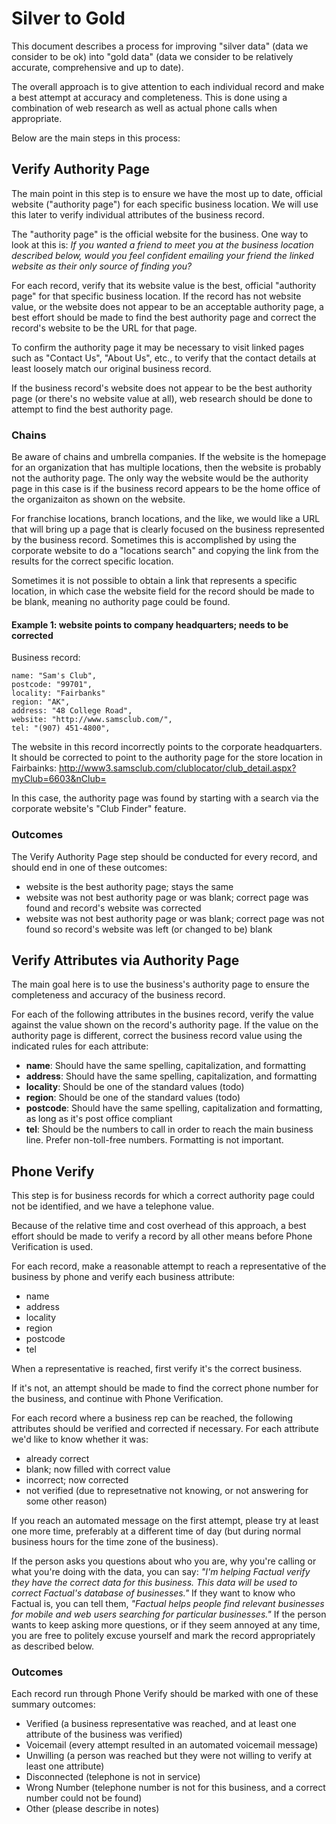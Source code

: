 Silver to Gold
==============

This document describes a process for improving "silver data" (data we consider to be ok) into "gold data" (data we consider to be relatively accurate, comprehensive and up to date).

The overall approach is to give attention to each individual record and make a best attempt at accuracy and completeness. This is done using a combination of web research as well as actual phone calls when appropriate.

Below are the main steps in this process:


## Verify Authority Page

The main point in this step is to ensure we have the most up to date, official website ("authority page") for each specific business location. We will use this later to verify individual attributes of the business record.

The "authority page" is the official website for the business. One way to look at this is: _If you wanted a friend to meet you at the business location described below, would you feel confident emailing your friend the linked website as their only source of finding you?_

For each record, verify that its website value is the best, official "authority page" for that specific business location. If the record has not website value, or the website does not appear to be an acceptable authority page, a best effort should be made to find the best authority page and correct the record's website to be the URL for that page.

To confirm the authority page it may be necessary to visit linked pages such as "Contact Us", "About Us", etc., to verify that the contact details at least loosely match our original business record.

If the business record's website does not appear to be the best authority page (or there's no website value at all), web research should be done to attempt to find the best authority page.

### Chains

Be aware of chains and umbrella companies. If the website is the homepage for an organization that has multiple locations, then the website is probably not the authority page.
The only way the website would be the authority page in this case is if the business record appears to be the home office of the organizaiton as shown on the website.

For franchise locations, branch locations, and the like, we would like a URL that will bring up a page that is clearly focused on the business represented by the business record.
Sometimes this is accomplished by using the corporate website to do a "locations search" and copying the link from the results for the correct specific location.

Sometimes it is not possible to obtain a link that represents a specific location, in which case the website field for the record should be made to be blank, meaning no authority page could be found.

#### Example 1: website points to company headquarters; needs to be corrected

Business record:
```
name: "Sam's Club",
postcode: "99701",
locality: "Fairbanks"
region: "AK",
address: "48 College Road",
website: "http://www.samsclub.com/",
tel: "(907) 451-4800",
```

The website in this record incorrectly points to the corporate headquarters. It should be corrected to point to the authority page for the store location in Fairbainks:
http://www3.samsclub.com/clublocator/club_detail.aspx?myClub=6603&nClub=

In this case, the authority page was found by starting with a search via the corporate website's "Club Finder" feature.

### Outcomes

The Verify Authority Page step should be conducted for every record, and should end in one of these outcomes:
* website is the best authority page; stays the same
* website was not best authority page or was blank; correct page was found and record's website was corrected
* website was not best authority page or was blank; correct page was not found so record's website was left (or changed to be) blank


## Verify Attributes via Authority Page

The main goal here is to use the business's authority page to ensure the completeness and accuracy of the business record.

For each of the following attributes in the busines record, verify the value against the value shown on the record's authority page. If the value on the authority page is different, correct the business record value using the indicated rules for each attribute:

* **name**: Should have the same spelling, capitalization, and formatting
* **address**: Should have the same spelling, capitalization, and formatting
* **locality**: Should be one of the standard values (todo)
* **region**: Should be one of the standard values (todo)
* **postcode**: Should have the same spelling, capitalization and formatting, as long as it's post office compliant
* **tel**: Should be the numbers to call in order to reach the main business line. Prefer non-toll-free numbers. Formatting is not important.

## Phone Verify

This step is for business records for which a correct authority page could not be identified, and we have a telephone value.

Because of the relative time and cost overhead of this approach, a best effort should be made to verify a record by all other means before Phone Verification is used.

For each record, make a reasonable attempt to reach a representative of the business by phone and verify each business attribute:

* name
* address
* locality
* region
* postcode
* tel

When a representative is reached, first verify it's the correct business.

If it's not, an attempt should be made to find the correct phone number for the business, and continue with Phone Verification.

For each record where a business rep can be reached, the following attributes should be verified and corrected if necessary. For each attribute we'd like to know whether it was:
* already correct
* blank; now filled with correct value
* incorrect; now corrected
* not verified (due to represetnative not knowing, or not answering for some other reason)

If you reach an automated message on the first attempt, please try at least one more time, preferably at a different time of day (but during normal business hours for the time zone of the business).

If the person asks you questions about who you are, why you're calling or what you're doing with the data, you can say:
_"I'm helping Factual verify they have the correct data for this business. This data will be used to correct Factual's database of businesses."_
If they want to know who Factual is, you can tell them, _"Factual helps people find relevant businesses for mobile and web users searching for particular businesses."_
If the person wants to keep asking more questions, or if they seem annoyed at any time, you are free to politely excuse yourself and mark the record appropriately as described below.

### Outcomes

Each record run through Phone Verify should be marked with one of these summary outcomes:
* Verified (a business representative was reached, and at least one attribute of the business was verified)
* Voicemail (every attempt resulted in an automated voicemail message)
* Unwilling (a person was reached but they were not willing to verify at least one attribute)
* Disconnected (telephone is not in service)
* Wrong Number (telephone number is not for this business, and a correct number could not be found)
* Other (please describe in notes)
